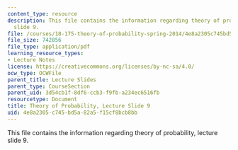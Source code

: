 ```yaml
---
content_type: resource
description: This file contains the information regarding theory of probability, lecture
  slide 9.
file: /courses/18-175-theory-of-probability-spring-2014/4e8a2305c745bd5a82a5f15cf8bcb8bb_MIT18_175S14_Lecture9.pdf
file_size: 742856
file_type: application/pdf
learning_resource_types:
- Lecture Notes
license: https://creativecommons.org/licenses/by-nc-sa/4.0/
ocw_type: OCWFile
parent_title: Lecture Slides
parent_type: CourseSection
parent_uid: 3d54cb1f-8df6-ccb3-f9fb-a234ec6516fb
resourcetype: Document
title: Theory of Probability, Lecture Slide 9
uid: 4e8a2305-c745-bd5a-82a5-f15cf8bcb8bb
---
```

This file contains the information regarding theory of probability, lecture slide 9.